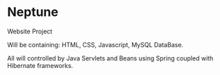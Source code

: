 # Neptune

Website Project 

Will be containing: 
HTML, 
CSS, 
Javascript, 
MySQL DataBase. 

All will controlled by Java Servlets and Beans using Spring coupled with Hibernate frameworks.

